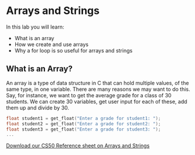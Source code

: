 # Arrays and Strings

In this lab you will learn:

- What is an array
- How we create and use arrays
- Why a for loop is so useful for arrays and strings

## What is an Array?

An array is a type of data structure in C that can hold multiple values, of the same type, in one variable. There are many reasons we may want to do this. Say, for instance, we want to get the average grade for a class of 30 students. We can create 30 variables, get user input for each of these, add them up and divide by 30. 

```c
float student1 = get_float("Enter a grade for student1: ");
float student2 = get_float("Enter a grade for student2: ");
float student3 = get_float("Enter a grade for student3: ");
...
```



[Download our CS50 Reference sheet on Arrays and Strings](https://ap.cs50.school/assets/pdfs/unit2/arrays_and_strings.pdf)
